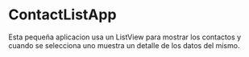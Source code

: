 # ContactListApp

Esta pequeña aplicacion usa un ListView para mostrar los contactos y cuando se selecciona uno muestra un detalle de los datos del mismo.
